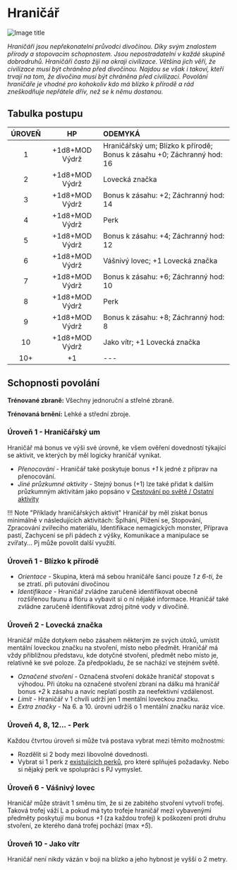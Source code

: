 # Hraničář

![Image title](/assets/classes/ranger.webp)

*Hraničáři jsou nepřekonatelní průvodci divočinou. Díky svým znalostem přírody a stopovacím schopnostem. Jsou nepostradatelní v každé skupině dobrodruhů. Hraničáři často žijí na okraji civilizace. Většina jich věří, že civilizace musí být chráněna před divočinou. Najdou se však i takoví, kteří trvají na tom, že divočina musí být chráněna před civilizací. Povolání hraničáře je vhodné pro kohokoliv kdo má blízko k přírodě a rád zneškodňuje nepřátele dřív, než se k němu dostanou.*

## Tabulka postupu

| ÚROVEŇ |       HP       | ODEMYKÁ                                                      |
| :----: | :------------: | :----------------------------------------------------------- |
|   1    | +1d8+MOD Výdrž | Hraničářský um; Blízko k přírodě; Bonus k zásahu +0; Záchranný hod: 16 |
|   2    | +1d8+MOD Výdrž | Lovecká značka                                               |
|   3    | +1d8+MOD Výdrž | Bonus k zásahu: +2; Záchranný hod: 14                        |
|   4    | +1d8+MOD Výdrž | Perk                                                         |
|   5    | +1d8+MOD Výdrž | Bonus k zásahu: +4; Záchranný hod: 12                        |
|   6    | +1d8+MOD Výdrž | Vášnivý lovec; +1 Lovecká značka                             |
|   7    | +1d8+MOD Výdrž | Bonus k zásahu: +6; Záchranný hod: 10                        |
|   8    | +1d8+MOD Výdrž | Perk                                                         |
|   9    | +1d8+MOD Výdrž | Bonus k zásahu: +8; Záchranný hod: 8                         |
|   10   | +1d8+MOD Výdrž | Jako vítr; +1 Lovecká značka                                 |
|  10+   |       +1       | ---                                                          |

## Schopnosti povolání

**Trénované zbraně:** Všechny jednoruční a střelné zbraně. 

**Trénovaná brnění:** Lehké a střední zbroje.

### Úroveň 1 - Hraničářský um

Hraničář má bonus ve výši své úrovně, ke všem ověření dovedností týkající se aktivit, ve kterých by měl logicky hraničář vynikat.

- *Přenocování* - Hraničář také poskytuje bonus *+1* k jedné z příprav na přenocování.
- *Jiné průzkumné aktivity* - Stejný bonus (+1) lze také přidat k dalším průzkumným aktivitám jako popsáno v [Cestování po světě / Ostatní aktivity](/rules/#cestovani-po-svete) 

!!! Note "Příklady hraničářských aktivit"
    Hraničář by měl získat bonus minimálně v následujících aktivitách: Šplhání, Plížení se, Stopování, Zpracování zvířecího materiálu, Identifikace nemagických monster, Příprava pastí, Zachycení se při pádech z výšky, Komunikace a manipulace se zvířaty... Pj může povolit další využití.

### Úroveň 1 - Blízko k přírodě

- *Orientace* - Skupina, která má sebou hraničáře šanci pouze *1 z 6-ti*, že se ztratí. při putování divočinou 
- *Identifikace* - Hraničář zvládne zaručeně identifikovat obecně rozšířenou faunu a flóru a vybavit si o ní nějaké informace. Hraničář také zvládne zaručeně identifikovat zdroj pitné vody v divočině.

### Úroveň 2 - Lovecká značka

Hraničář může dotykem nebo zásahem některým ze svých útoků, umístit mentální loveckou značku na stvoření, místo nebo předmět. Hraničář má vždy přibližnou představu, kde dotyčné stvoření, předmět nebo místo je, relativně ke své poloze. Za předpokladu, že se nachází ve stejném světě. 

- *Označené stvoření* - Označená stvoření dokáže hraničář stopovat s výhodou. Při útoku na označené stvoření zbraní na dálku má hraničář bonus *+2* k zásahu a navíc neplatí postih za neefektivní vzdálenost.
- *Limit* - Hraničář v 1 chvíli udrží jen 1 mentální loveckou značku. 
- *Extra značky* - Na 6. a 10. úrovni udržíš o 1 mentální značku naráz více.

### Úroveň 4, 8, 12... - Perk

Každou čtvrtou úroveň si může tvá postava vybrat mezi těmito možnostmi:

- Rozdělit si 2 body mezi libovolné dovednosti.
- Vybrat si 1 perk z [existujících perků](/Aldir%20%28Zasazení%29/perks/#perky), pro které splňuješ požadavky. Nebo si nějaký perk ve spolupráci s PJ vymyslet.

### Úroveň 6 - Vášnivý lovec

Hraničář může strávit 1 směnu tím, že si ze zabitého stvoření vytvoří trofej. Taková trofej váží L a pokud má tyto trofeje hraničář mezi vybavenými předměty poskytují mu bonus *+1* (za každou trofej) k poškození proti druhu stvoření, ze kterého daná trofej pochází (max *+5*).

### Úroveň 10 - Jako vítr

Hraničář není nikdy vázán v boji na blízko a jeho hybnost je vyšší o 2 metry.
